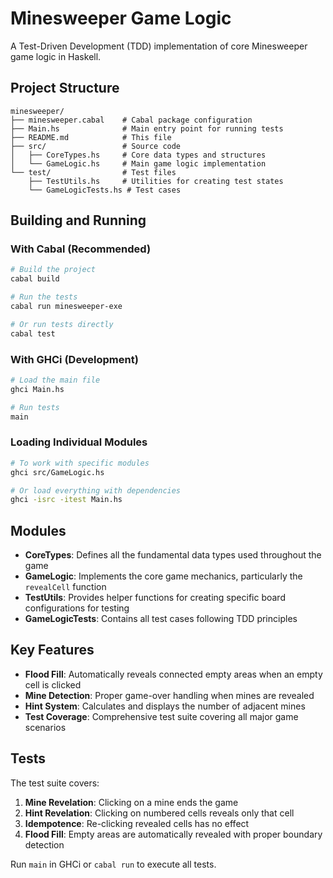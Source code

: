 # Minesweeper Game Logic

A Test-Driven Development (TDD) implementation of core Minesweeper game logic in Haskell.

## Project Structure

```
minesweeper/
├── minesweeper.cabal    # Cabal package configuration
├── Main.hs              # Main entry point for running tests
├── README.md            # This file
├── src/                 # Source code
│   ├── CoreTypes.hs     # Core data types and structures
│   └── GameLogic.hs     # Main game logic implementation
└── test/                # Test files
    ├── TestUtils.hs     # Utilities for creating test states
    └── GameLogicTests.hs # Test cases
```

## Building and Running

### With Cabal (Recommended)

```bash
# Build the project
cabal build

# Run the tests
cabal run minesweeper-exe

# Or run tests directly
cabal test
```

### With GHCi (Development)

```bash
# Load the main file
ghci Main.hs

# Run tests
main
```

### Loading Individual Modules

```bash
# To work with specific modules
ghci src/GameLogic.hs

# Or load everything with dependencies
ghci -isrc -itest Main.hs
```

## Modules

- **CoreTypes**: Defines all the fundamental data types used throughout the game
- **GameLogic**: Implements the core game mechanics, particularly the `revealCell` function
- **TestUtils**: Provides helper functions for creating specific board configurations for testing
- **GameLogicTests**: Contains all test cases following TDD principles

## Key Features

- **Flood Fill**: Automatically reveals connected empty areas when an empty cell is clicked
- **Mine Detection**: Proper game-over handling when mines are revealed  
- **Hint System**: Calculates and displays the number of adjacent mines
- **Test Coverage**: Comprehensive test suite covering all major game scenarios

## Tests

The test suite covers:
1. **Mine Revelation**: Clicking on a mine ends the game
2. **Hint Revelation**: Clicking on numbered cells reveals only that cell
3. **Idempotence**: Re-clicking revealed cells has no effect
4. **Flood Fill**: Empty areas are automatically revealed with proper boundary detection

Run `main` in GHCi or `cabal run` to execute all tests.